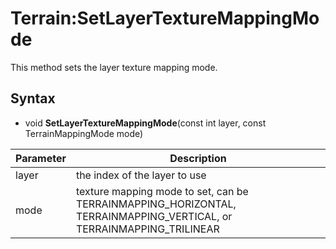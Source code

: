 # Terrain:SetLayerTextureMappingMode

This method sets the layer texture mapping mode.

## Syntax

- void **SetLayerTextureMappingMode**(const int layer, const TerrainMappingMode mode)

| Parameter | Description |
|---|---|
| layer | the index of the layer to use |
| mode | texture mapping mode to set, can be TERRAINMAPPING_HORIZONTAL, TERRAINMAPPING_VERTICAL, or TERRAINMAPPING_TRILINEAR |
